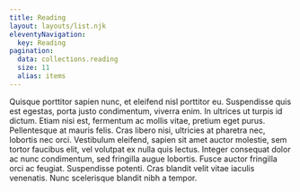 ```yaml
---
title: Reading
layout: layouts/list.njk
eleventyNavigation:
  key: Reading
pagination:
  data: collections.reading
  size: 11
  alias: items
---
```


Quisque porttitor sapien nunc, et eleifend nisl porttitor eu. Suspendisse quis est egestas, porta justo condimentum, viverra enim. In ultrices ut turpis id dictum. Etiam nisi est, fermentum ac mollis vitae, pretium eget purus. Pellentesque at mauris felis. Cras libero nisi, ultricies at pharetra nec, lobortis nec orci. Vestibulum eleifend, sapien sit amet auctor molestie, sem tortor faucibus elit, vel volutpat ex nulla quis lectus. Integer consequat dolor ac nunc condimentum, sed fringilla augue lobortis. Fusce auctor fringilla orci ac feugiat. Suspendisse potenti. Cras blandit velit vitae iaculis venenatis. Nunc scelerisque blandit nibh a tempor.
